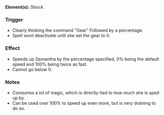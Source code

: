 **Element(s):** Shock
### Trigger
- Clearly thinking the command "Gear" Followed by a percentage.
- Spell wont deactivate until she set the gear to 0.
### Effect
- Speeds up Samantha by the percentage specified, 0% being the default speed and 100% being twice as fast.
- Cannot go below 0.
### Notes
- Consumes a lot of magic, which is directly tied to how much she is sped up by. 
- Can be used over 100% to speed up even more, but is very draining to do so.
